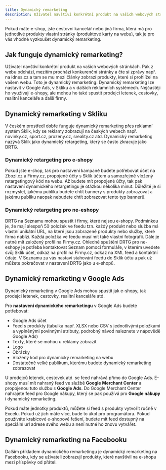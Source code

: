 ```yaml
---
title: Dynamický remarketing
description: Uživatel navštíví konkrétní produkt na vašich webových stránkách. Pak z webu odchází, mezitím prochází konkurenční stránky a čte si zprávy např. na idnes.cz a tam se mu mezi články zobrazí produkty, které si prohlížel na vašem webu. Toto je dynamický remarketing.
---
```

Pokud máte e-shop, jste cestovní kancelář nebo jiná firma, která má pro jednotlivé produkty vlastní stránky (produktové karty na webu), tak je pro vás vhodné vyzkoušet dynamický remarketing.

## Jak funguje dynamický remarketing?
Uživatel navštíví konkrétní produkt na vašich webových stránkách. Pak z webu odchází, mezitím prochází konkurenční stránky a čte si zprávy např. na idnes.cz a tam se mu mezi články zobrazí produkty, které si prohlížel na vašem webu. Toto je dynamický remarketing.
Dynamický remarketing lze nastavit v Google Ads, v Skliku a v dalších reklamních systémech. Nejčastěji ho využívají e-shopy, ale mohou ho také spustit prodejci letenek, cestovky, realitní kanceláře a další firmy.

## Dynamický remarketing v Skliku

V českém prostředí dobře funguje dynamický remarketing přes reklamní systém Sklik, kdy se reklamy zobrazují na českých webech např. novinky.cz, sport.cz, prozeny.cz, sreality.cz atd. Dynamický remarketing nazývá Sklik jako dynamický retargeting, který se často zkracuje jako DRTG.

### Dynamický retargeting pro e-shopy
Pokud jste e-shop, tak pro nastavení kampaně budete potřebovat účet na Zbozi.cz a Firmy.cz, propojené účty s Sklik účtem a samozřejmě vložený retargetingový kód na webu. Až budete mít propojené účty, tak pak nastavení dynamického retargetingu je otázkou několika minut. Důležité je si rozmyslet, jakému publiku budete chtít bannery s produkty zobrazovat a jakému publiku naopak nebudete chtít zobrazovat tento typ bannerů.

### Dynamický retargeting pro ne-eshopy
DRTG na Seznamu mohou spustit i firmy, které nejsou e-shopy. Podmínkou je, že mají alespoň 50 položek ve feedu tzn. každý produkt nebo služba má vlastní unikátní URL, na které jsou zobrazené produkty nebo služby, které firma nabízí. Každá položka ve feedu musí mít také vlastní fotografii. Dále je nutné mít založený profil na Firmy.cz. Ohledně spuštění DRTG pro ne-eshopy je potřeba kontaktovat Seznam pomocí formuláře, v kterém uvedete svůj Sklik účet, odkaz na profil na Firmy.cz, odkaz na XML feed a kontaktní údaje. V Seznamu za vás nastaví stahování feedu do Sklik účtu a pak už můžete pokračovat v nastavení DRTG jako u e-shopů.

## Dynamický remarketing v Google Ads

Dynamický remarketing v Google Ads mohou spustit jak e-shopy, tak prodejci letenek, cestovky, realitní kanceláře atd.

Pro **nastavení dynamického remarketingu** v Google Ads budete potřebovat:
*  Google Ads účet
* Feed s produkty (tabulka např. XLSX nebo CSV s jednotlivými položkami a vyplněnými povinnými atributy, podrobný návod naleznete v nápovědě Google Ads)
* Texty, které se mohou u reklamy zobrazit
* Logo
* Obrázky
* Vložený kód pro dynamický remarketing na webu
* Dostatečně velké publikum, kterému budete dynamický remarketing zobrazovat

U prodejců letenek, cestovek atd. se feed nahrává přímo do Google Ads. E-shopy musí mít nahraný feed ve službě **Google Merchant Center** a propojenou tuto službu s **Google Ads**. Do Google Merchant Center nahrajete feed pro Google nákupy, který se pak používá pro **Google nákupy** i dynamický remarketing.

Pokud máte jednotky produktů, můžete si feed s produkty vytvořit ručně v Excelu. Pokud už jich máte více, bude to úkol pro programátora. Pokud používáte krabicové e-shopové řešení, budete mít feed dostupný na speciální url adrese svého webu a není nutné ho znovu vytvářet.

## Dynamický remarketing na Facebooku
Dalším příkladem dynamického remarketingu je dynamický remarketing na Facebooku, kdy se uživateli zobrazují produkty, které navštívil na e-shopu mezi příspěvky od přátel.
